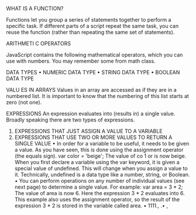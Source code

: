 WHAT IS A FUNCTION?

Functions let you group a series of statements together to perform a specific task. If different parts of a script repeat the same task, you can reuse the function (rather than repeating the same set of statements).

ARITHMETI C OPERATORS

JavaScript contains the following mathematical operators, which you can use with numbers. You may remember some from math class.

DATA TYPES
•	NUMERIC DATA TYPE
•	STRING DATA TYPE
•	BOOLEAN DATA TYPE

VALU ES IN ARRAYS 
Values in an array are accessed as if they are in a numbered list. It is important to know that the numbering of this list starts at zero (not one).

EXPRESSIONS 
An expression evaluates into (results in) a single value. Broadly speaking there are two types of expressions.
1.	EXPRESSIONS THAT JUST ASSIGN A VALUE TO A VARIABLE
2.	EXPRESSIONS THAT USE TWO OR MORE VALUES TO RETURN A SINGLE VALUE
•	In order for a variable to be useful, it needs to be given a value. As you have seen, this is done using the assignment operator (the equals sign). var color = 'beige'; The value of co 1 or is now beige. When you first declare a variable using the var keyword, it is given a special value of undefined. This will change when you assign a value to it. Technically, undefined is a data type like a number, string, or Boolean.
•	You can perform operations on any number of individual values (see next page) to determine a single value. For example: var area = 3 * 2; The value of area is now 6. Here the expression 3 * 2 evaluates into 6. This example also uses the assignment operator, so the result of the expression 3 * 2 is stored in the variable called area.
•	1111., .• , 
	

